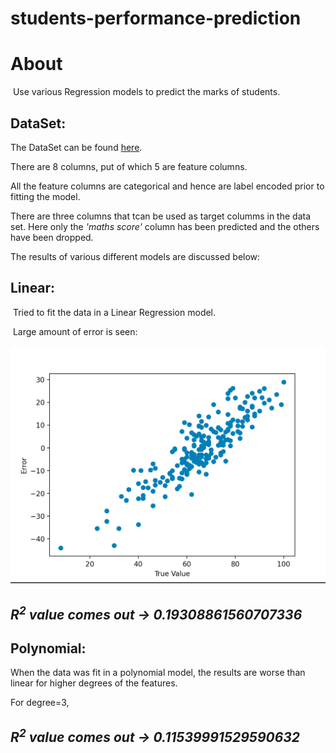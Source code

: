 # students-performance-prediction
 
# About
&nbsp;Use various Regression models to predict the marks of students.
## DataSet:
The DataSet can be found [here](https://www.kaggle.com/datasets/spscientist/students-performance-in-exams).

There are 8 columns, put of which 5 are feature columns.

All the feature columns are categorical and hence are label encoded prior to fitting the model.

 There are three columns that tcan be used as target columms in the data set. Here only the *'maths score'* column has been predicted and the others have been dropped.

The results of various different models are discussed below:

## Linear:
&nbsp;Tried to fit the data in a Linear Regression model.

&nbsp;Large amount of error is seen:

!["Plot of True Y and Error"](data/SS_Linear.png "Plot of True Y and Error")

## *R<sup>2</sup> value comes out &rarr; **0.19308861560707336***

## Polynomial:
When the data was fit in a polynomial model, the results are worse than linear for higher degrees of the features. 

For degree=3, 

## *R<sup>2</sup> value comes out &rarr; **0.11539991529590632***




